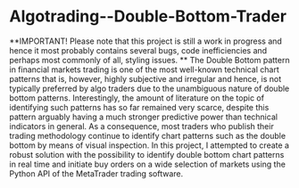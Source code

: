 # Algotrading--Double-Bottom-Trader

**IMPORTANT! Please note that this project is still a work in progress and hence it most probably contains several bugs, code inefficiencies and perhaps most commonly of all, styling issues. 
**
The Double Bottom pattern in financial markets trading is one of the most well-known technical chart patterns that is, however, highly subjective and irregular and hence, is not typically preferred by algo traders due to the unambiguous nature of double bottom patterns. Interestingly, the amount of literature on the topic of identifying such patterns has so far remained very scarce, despite this pattern arguably having a much stronger predictive power than technical indicators in general. As a consequence, most traders who publish their trading methodology continue to identify chart patterns such as the double bottom by means of visual inspection. In this project, I attempted to create a robust solution with the possibility to identify double bottom chart patterns in real time and initiate buy orders on a wide selection of markets using the Python API of the MetaTrader trading software.
